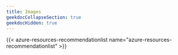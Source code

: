 ```yaml
---
title: Images
geekdocCollapseSection: true
geekdocHidden: true
---
```


{{< azure-resources-recommendationlist name="azure-resources-recommendationlist" >}}
